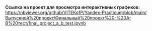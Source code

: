 **Ссылка на проект для просмотра интерактивных графиков:**
https://nbviewer.org/github/VITEKofP/Yandex-Practicum/blob/main/Выпускной%20проект/Финальный%20проект%20-%20А-В%20тест/final_project_a_b_test.ipynb
